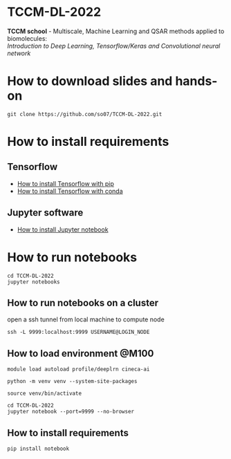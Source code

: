 # TCCM-DL-2022

**TCCM school** - Multiscale, Machine Learning and QSAR methods applied to biomolecules:\
_Introduction to Deep Learning, Tensorflow/Keras and Convolutional neural network_

# How to download slides and hands-on

```
git clone https://github.com/so07/TCCM-DL-2022.git
```

# How to install requirements

## Tensorflow

- [How to install Tensorflow with pip](https://www.tensorflow.org/install/pip)
- [How to install Tensorflow with conda](https://docs.anaconda.com/anaconda/user-guide/tasks/tensorflow/)

## Jupyter software

- [How to install Jupyter notebook](https://jupyter.org/install)

# How to run notebooks

```
cd TCCM-DL-2022
jupyter notebooks
```

## How to run notebooks on a cluster

open a ssh tunnel from local machine to compute node

```
ssh -L 9999:localhost:9999 USERNAME@LOGIN_NODE
```
## How to load environment @M100

```
module load autoload profile/deeplrn cineca-ai

python -m venv venv --system-site-packages

source venv/bin/activate
```

```
cd TCCM-DL-2022
jupyter notebook --port=9999 --no-browser
```


## How to install requirements

```
pip install notebook
```


